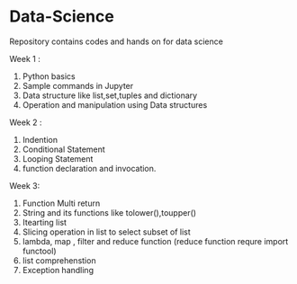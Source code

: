 # Data-Science
Repository contains codes and hands on for data science

Week 1 : 
  1) Python basics 
  2) Sample commands in Jupyter 
  3) Data structure like list,set,tuples and dictionary
  4) Operation and manipulation using Data structures
  
Week 2 :
  1) Indention
  2) Conditional Statement
  3) Looping Statement
  4) function declaration and invocation.
  
Week 3: 
  1) Function Multi return
  2) String and its functions like tolower(),toupper()
  3) Itearting list
  4) Slicing operation in list to select subset of list
  5) lambda, map , filter and reduce function (reduce function requre import functool)
  6) list comprehenstion
  7) Exception handling
